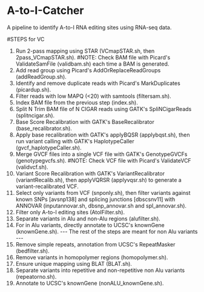 # A-to-I-Catcher
A pipeline to identify A-to-I RNA editing sites using RNA-seq data.

#STEPS for VC

1. Run 2-pass mapping using STAR (VCmapSTAR.sh, then 2pass_VCmapSTAR.sh).
#NOTE: Check BAM file with Picard's ValidateSamFile (validbam.sh) each time a BAM is generated.
2. Add read group using Picard's AddOrReplaceReadGroups (addReadGroup.sh).
3. Identify and remove duplicate reads with Picard's MarkDuplicates (picardup.sh).
4. Filter reads with low MAPQ (<20) with samtools (filtersam.sh).
5. Index BAM file from the previous step (index.sh).
6. Split N Trim BAM file of N CIGAR reads using GATK's SpliNCigarReads (splitncigar.sh).
7. Base Score Recalibration with GATK's BaseRecalibrator (base_recalibrator.sh).
8. Apply base recalibration with GATK's applyBQSR (applybqst.sh), then run variant calling with GATK's HaplotypeCaller (gvcf_haplotypeCaller.sh).
9. Merge GVCF files into a single VCF file with GATK's GenotypeGVCFs (genotypegvcfs.sh).
#NOTE: Check VCF file with Picard's ValidateVCF (validvcf.sh).
10. Variant Score Recalibration with GATK's VariantRecalibrator (variantRecalib.sh), then applyVQRSR (applyvqsr.sh) to generate a variant-recalibrated VCF.
11. Select only variants from VCF (snponly.sh), then filter variants against known SNPs [avsnp138] and splicing junctions [dbscsnv11] with ANNOVAR (inputannovar.sh, dbsnp_annovar.sh and spl_annovar.sh).
12. Filter only A-to-I editing sites (AtoIFilter.sh).
13. Separate variants in Alu and non-Alu regions (alufilter.sh).
14. For in Alu variants, directly annotate to UCSC's knownGene (knownGene.sh).
--- The rest of the steps are meant for non Alu variants ---
15. Remove simple repeats, annotation from UCSC's RepeatMasker (bedfilter.sh).
16. Remove variants in homopolymer regions (homopolymer.sh).
17. Ensure unique mapping using BLAT (BLAT.sh).
18. Separate variants into repetitive and non-repetitive non Alu variants (repeatorno.sh).
19. Annotate to UCSC's knownGene (nonALU_knownGene.sh).
